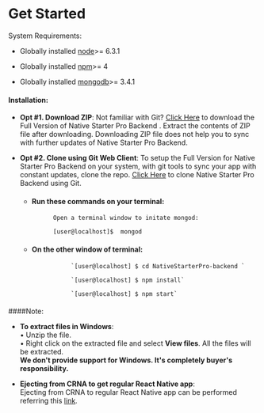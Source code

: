 # Get Started

System Requirements:

* Globally installed [node](https://nodejs.org/en/)&gt;= 6.3.1

* Globally installed [npm](https://www.npmjs.com/)&gt;= 4

* Globally installed [mongodb](https://docs.mongodb.com/)&gt;= 3.4.1

#### Installation:

* **Opt \#1. Download ZIP**: Not familiar with Git? [Click Here](http://gitstrap.com/strapmobile/NativeStarterPro-backend/repository/archive.zip?ref=master) to download the Full Version of Native Starter Pro Backend . Extract the contents of ZIP file after downloading. Downloading ZIP file does not help you to sync with further updates of Native Starter Pro Backend.

* **Opt \#2. Clone using Git Web Client**: To setup the Full Version for Native Starter Pro Backend on your system, with git tools to sync your app with constant updates, clone the repo. [Click Here](https://gitstrap.com/strapmobile/NativeStarterPro-backend.git) to clone Native Starter Pro Backend using Git.

  * #### Run these commands on your terminal:

    ```
          Open a terminal window to initate mongod:

          [user@localhost]$  mongod
    ```

  * #### On the other window of terminal:

                   `[user@localhost] $ cd NativeStarterPro-backend `

                   `[user@localhost] $ npm install`

                   `[user@localhost] $ npm start`

#### 
####Note: 

* **To extract files in Windows**:<br>
• Unzip the file.<br>
• Right click on the extracted file and select <b>View files</b>.
  All the files will be extracted.<br />
  <b>We don't provide support for Windows. It's completely buyer's responsibility.</b>

* **Ejecting from CRNA to get regular React Native app**:<br>
  Ejecting from CRNA to regular React Native app can be performed referring this <a href="https://github.com/react-community/create-react-native-app/blob/master/EJECTING.md">link</a>.


